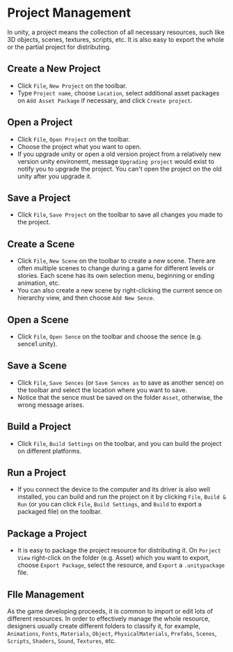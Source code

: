 # Project Management



In unity, a project means the collection of all necessary resources, such like 3D objects, scenes, textures, scripts, etc. It is also easy to export the whole or the partial project for distributing. 



## Create a New Project



* Click `File`, `New Project` on the toolbar. 
* Type `Project name`, choose `Location`, select additional asset packages on `Add Asset Package` if necessary, and click `Create project`. 



## Open a Project



* Click `File`, `Open Project` on the toolbar.
* Choose the project what you want to open.
* If you upgrade unity or open a old version project from a relatively new version unity environemt, message `Upgrading project` would exist to notify you to upgrade the project. You can't open the project on the old unity after you upgrade it.



## Save a Project



* Click `File`, `Save Project` on the toolbar to save all changes you made to the project.



## Create a Scene



* Click `File`, `New Scene` on the toolbar to create a new scene. There are often multiple scenes to change during a game for different levels or stories. Each scene has its own selection menu, beginning or ending animation, etc.
* You can also create a new scene by right-clicking the current sence on hierarchy view, and then choose `Add New Sence`.



## Open a Scene



* Click `File`, `Open Sence` on the toolbar and choose the sence (e.g. sence1.unity).



## Save a Scene



* Click `File`, `Save Sences` (or `Save Sences as` to save as another sence) on the toolbar and select the location where you want to save.
* Notice that the sence must be saved on the folder `Asset`, otherwise, the wrong message arises.



## Build a Project



* Click `File`, `Build Settings` on the toolbar, and you can build the project on different platforms.



## Run a Project



* If you connect the device to the computer and its driver is also well installed, you can build and run the project on it by clicking `File`, `Build & Run` (or you can click `File`, `Build Settings`, and `Build` to export a packaged file) on the toolbar. 



## Package a Project



* It is easy to package the project resource for distributing it. On `Porject View` right-click on the folder (e.g. Asset) which you want to export, choose `Export Package`, select the resource, and `Export` a `.unitypackage` file.



## FIle Management



As the game developing proceeds, it is common to import or edit lots of different resources. In order to effectively manage the whole resource, designers usually create different folders to classify it, for example,  `Animations`, `Fonts`, `Materials`, `Object`, `PhysicalMaterials`, `Prefabs`, `Scenes`, `Scripts`, `Shaders`, `Sound`, `Textures`, etc.